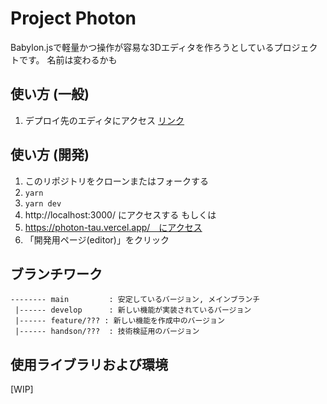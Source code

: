 # Project Photon

Babylon.jsで軽量かつ操作が容易な3Dエディタを作ろうとしているプロジェクトです。
名前は変わるかも


## 使い方 (一般)
1. デプロイ先のエディタにアクセス [リンク](https://photon-seven.vercel.app/editor/EditorPage)


## 使い方 (開発)
1. このリポジトリをクローンまたはフォークする
2. `yarn`
3. `yarn dev`
5. http://localhost:3000/ にアクセスする
もしくは
1. https://photon-tau.vercel.app/　にアクセス
2. 「開発用ページ(editor)」をクリック


## ブランチワーク

```
-------- main         : 安定しているバージョン, メインブランチ
 |------ develop      : 新しい機能が実装されているバージョン
 |------ feature/??? : 新しい機能を作成中のバージョン
 |------ handson/???  : 技術検証用のバージョン
```

## 使用ライブラリおよび環境
[WIP]
